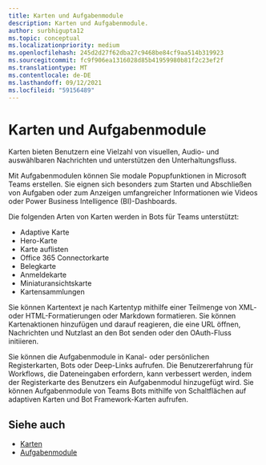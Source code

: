 ```yaml
---
title: Karten und Aufgabenmodule
description: Karten und Aufgabenmodule.
author: surbhigupta12
ms.topic: conceptual
ms.localizationpriority: medium
ms.openlocfilehash: 245d2d27f62dba27c9468be84cf9aa514b319923
ms.sourcegitcommit: fc9f906ea1316028d85b41959980b81f2c23ef2f
ms.translationtype: MT
ms.contentlocale: de-DE
ms.lasthandoff: 09/12/2021
ms.locfileid: "59156489"
---
```

# <a name="cards-and-task-modules"></a>Karten und Aufgabenmodule

Karten bieten Benutzern eine Vielzahl von visuellen, Audio- und auswählbaren Nachrichten und unterstützen den Unterhaltungsfluss.

Mit Aufgabenmodulen können Sie modale Popupfunktionen in Microsoft Teams erstellen. Sie eignen sich besonders zum Starten und Abschließen von Aufgaben oder zum Anzeigen umfangreicher Informationen wie Videos oder Power Business Intelligence (BI)-Dashboards.

Die folgenden Arten von Karten werden in Bots für Teams unterstützt:

* Adaptive Karte
* Hero-Karte
* Karte auflisten
* Office 365 Connectorkarte
* Belegkarte
* Anmeldekarte
* Miniaturansichtskarte
* Kartensammlungen

Sie können Kartentext je nach Kartentyp mithilfe einer Teilmenge von XML- oder HTML-Formatierungen oder Markdown formatieren. Sie können Kartenaktionen hinzufügen und darauf reagieren, die eine URL öffnen, Nachrichten und Nutzlast an den Bot senden oder den OAuth-Fluss initiieren.

Sie können die Aufgabenmodule in Kanal- oder persönlichen Registerkarten, Bots oder Deep-Links aufrufen. Die Benutzererfahrung für Workflows, die Dateneingaben erfordern, kann verbessert werden, indem der Registerkarte des Benutzers ein Aufgabenmodul hinzugefügt wird. Sie können Aufgabenmodule von Teams Bots mithilfe von Schaltflächen auf adaptiven Karten und Bot Framework-Karten aufrufen.

## <a name="see-also"></a>Siehe auch

* [Karten](~/task-modules-and-cards/what-are-cards.md)
* [Aufgabenmodule](~/task-modules-and-cards/what-are-task-modules.md)

